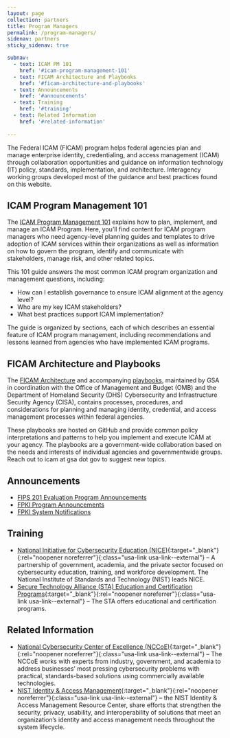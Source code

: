 ```yaml
---
layout: page
collection: partners
title: Program Managers
permalink: /program-managers/
sidenav: partners
sticky_sidenav: true

subnav:
  - text: ICAM PM 101
    href: '#icam-program-management-101'
  - text: FICAM Architecture and Playbooks 
    href: '#ficam-architecture-and-playbooks'
  - text: Announcements
    href: '#announcements'
  - text: Training
    href: '#training'
  - text: Related Information
    href: '#related-information'
    
---
```


The Federal ICAM (FICAM) program helps federal agencies plan and manage enterprise identity, credentialing, and access management (ICAM) through collaboration opportunities and guidance on information technology (IT) policy, standards, implementation, and architecture.  Interagency working groups developed most of the guidance and best practices found on this website.

## ICAM Program Management 101

The [ICAM Program Management 101]({{site.baseurl}}/university/pm/) explains how to plan, implement, and manage an ICAM Program. Here, you’ll find content for ICAM program managers who need agency-level planning guides and templates to drive adoption of ICAM services within their organizations as well as information on how to govern the program, identify and communicate with stakeholders, manage risk, and other related topics.

This 101 guide answers the most common ICAM program organization and management questions, including:
- How can I establish governance to ensure ICAM alignment at the agency level?
- Who are my key ICAM stakeholders?
- What best practices support ICAM implementation?

The guide is organized by sections, each of which describes an essential feature of ICAM program management, including recommendations and lessons learned from agencies who have implemented ICAM programs.

## FICAM Architecture and Playbooks

The [FICAM Architecture]({{site.baseurl}}/arch/) and accompanying [playbooks]({{site.baseurl}}/playbooks/), maintained by GSA in coordination with the Office of Management and Budget (OMB) and the Department of Homeland Security (DHS) Cybersecurity and Infrastructure Security Agency (CISA), contains processes, procedures, and considerations for planning and managing identity, credential, and access management processes within federal agencies.

These playbooks are hosted on GitHub and provide common policy interpretations and patterns to help you implement and execute ICAM at your agency. The playbooks are a government-wide collaboration based on the needs and interests of individual agencies and governmentwide groups. Reach out to icam at gsa dot gov to suggest new topics.

## Announcements

- [FIPS 201 Evaluation Program Announcements]({{site.baseurl}}/fips201ep/)
- [FPKI Program Announcements]({{site.baseurl}}/fpki/notifications/#fpki-announcements)
- [FPKI System Notifications]({{site.baseurl}}/fpki/notifications/)
  

## Training

- [National Initiative for Cybersecurity Education (NICE)](https://www.nist.gov/itl/applied-cybersecurity/nice){:target="_blank"}{:rel="noopener noreferrer"}{:class="usa-link usa-link--external"} – A partnership of government, academia, and the private sector focused on cybersecurity education, training, and workforce development. The National Institute of Standards and Technology (NIST) leads NICE.
- [Secure Technology Alliance (STA) Education and Certification Programs](https://www.securetechalliance.org/activities-education-and-certification-programs/){:target="_blank"}{:rel="noopener noreferrer"}{:class="usa-link usa-link--external"} – The STA offers educational and certification programs.
  

## Related Information

- [National Cybersecurity Center of Excellence (NCCoE)](https://nccoe.nist.gov/){:target="_blank"}{:rel="noopener noreferrer"}{:class="usa-link usa-link--external"} – The NCCoE works with experts from industry, government, and academia to address businesses’ most pressing cybersecurity problems with practical, standards-based solutions using commercially available technologies.
- [NIST Identity & Access Management](https://www.nist.gov/identity-access-management){:target="_blank"}{:rel="noopener noreferrer"}{:class="usa-link usa-link--external"} – the NIST Identity & Access Management Resource Center, 
share efforts that strengthen the security, privacy, usability, and interoperability of solutions that meet an organization’s identity and access management needs throughout the system lifecycle.
